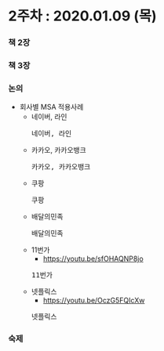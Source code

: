 2주차 : 2020.01.09 (목)
=============

### 책 2장

### 책 3장

### 논의
* 회사별 MSA 적용사례
  * 네이버, 라인
    <pre>
    네이버, 라인
    </pre>
  * 카카오, 카카오뱅크
    <pre>
    카카오, 카카오뱅크
    </pre>
  * 쿠팡
    <pre>
    쿠팡
    </pre>
  * 배달의민족
    <pre>
    배달의민족
    </pre>
  * 11번가
    * https://youtu.be/sfOHAQNP8jo
    <pre>
    11번가
    </pre>
  * 넷플릭스
    * https://youtu.be/OczG5FQIcXw
    <pre>
    넷플릭스
    </pre>

### 숙제
